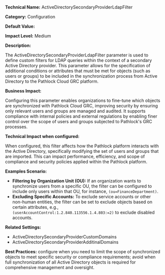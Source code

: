 **Technical Name:** ActiveDirectorySecondaryProviderLdapFilter

**Category:** Configuration

**Default Value:**

**Impact Level:** Medium

**Description:**

The ActiveDirectorySecondaryProviderLdapFilter parameter is used to define custom filters for LDAP queries within the context of a secondary Active Directory provider. This parameter allows for the specification of additional conditions or attributes that must be met for objects (such as users or groups) to be included in the synchronization process from Active Directory to the Pathlock Cloud GRC platform.

**Business Impact:**

Configuring this parameter enables organizations to fine-tune which objects are synchronized with Pathlock Cloud GRC, improving security by ensuring only relevant users and groups are managed and audited. It supports compliance with internal policies and external regulations by enabling finer control over the scope of users and groups subjected to Pathlock's GRC processes.

**Technical Impact when configured:**

When configured, this filter affects how the Pathlock platform interacts with the Active Directory, specifically modifying the set of users and groups that are imported. This can impact performance, efficiency, and scope of compliance and security policies applied within the Pathlock platform.

**Examples Scenario:**

- **Filtering by Organization Unit (OU):** If an organization wants to synchronize users from a specific OU, the filter can be configured to include only users within that OU, for instance, `(ou=FinanceDepartment)`.
- **Excluding Specific Accounts:** To exclude service accounts or other non-human entities, the filter can be set to exclude objects based on certain attributes, e.g., `(userAccountControl:1.2.840.113556.1.4.803:=2)` to exclude disabled accounts.

**Related Settings:**

- ActiveDirectorySecondaryProviderCustomDomains
- ActiveDirectorySecondaryProviderAdditinalDomains

**Best Practices:** configure when you need to limit the scope of synchronized objects to meet specific security or compliance requirements; avoid when full synchronization of all Active Directory objects is required for comprehensive management and oversight.